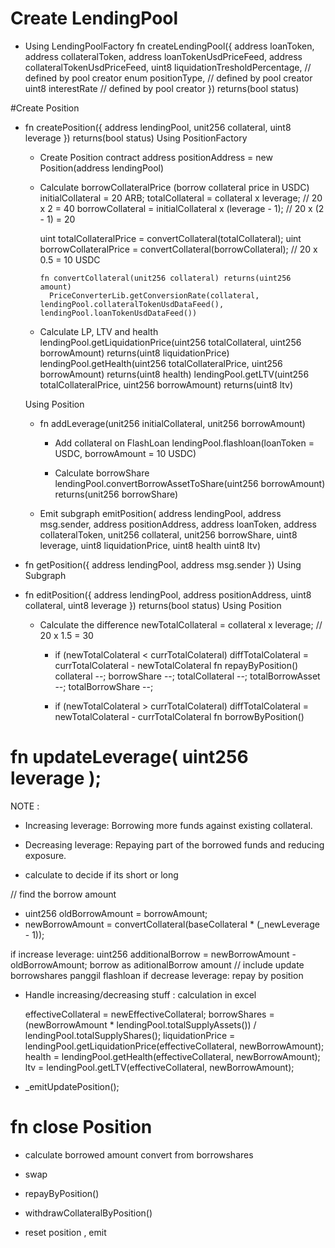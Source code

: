 # Create LendingPool

- Using LendingPoolFactory
  fn createLendingPool({
  address loanToken,
  address collateralToken,
  address loanTokenUsdPriceFeed,
  address collateralTokenUsdPriceFeed,
  uint8 liquidationTresholdPercentage, // defined by pool creator
  enum positionType, // defined by pool creator
  uint8 interestRate // defined by pool creator
  }) returns(bool status)

#Create Position

- fn createPosition({ address lendingPool, unit256 collateral, uint8 leverage }) returns(bool status)
  Using PositionFactory

  - Create Position contract
    address positionAddress = new Position(address lendingPool)

  - Calculate borrowCollateralPrice (borrow collateral price in USDC)
    initialCollateral = 20 ARB;
    totalCollateral = collateral x leverage; // 20 x 2 = 40
    borrowCollateral = initialCollateral x (leverage - 1); // 20 x (2 - 1) = 20

    uint totalCollateralPrice = convertCollateral(totalCollateral);
    uint borrowCollateralPrice = convertCollateral(borrowCollateral); // 20 x 0.5 = 10 USDC

    ```
    fn convertCollateral(unit256 collateral) returns(uint256 amount)
      PriceConverterLib.getConversionRate(collateral, lendingPool.collateralTokenUsdDataFeed(), lendingPool.loanTokenUsdDataFeed())
    ```

  - Calculate LP, LTV and health
    lendingPool.getLiquidationPrice(uint256 totalCollateral, uint256 borrowAmount) returns(uint8 liquidationPrice)
    lendingPool.getHealth(uint256 totalCollateralPrice, uint256 borrowAmount) returns(uint8 health)
    lendingPool.getLTV(uint256 totalCollateralPrice, uint256 borrowAmount) returns(uint8 ltv)

  Using Position

  - fn addLeverage(unit256 initialCollateral, unit256 borrowAmount)

    - Add collateral on FlashLoan
      lendingPool.flashloan(loanToken = USDC, borrowAmount = 10 USDC)

    - Calculate borrowShare
      lendingPool.convertBorrowAssetToShare(uint256 borrowAmount) returns(unit256 borrowShare)

  - Emit subgraph
    emitPosition(
    address lendingPool,
    address msg.sender,
    address positionAddress,
    address loanToken,
    address collateralToken,
    unit256 collateral,
    unit256 borrowShare,
    uint8 leverage,
    uint8 liquidationPrice,
    uint8 health
    uint8 ltv)

- fn getPosition({ address lendingPool, address msg.sender })
  Using Subgraph

- fn editPosition({ address lendingPool, address positionAddress, uint8 collateral, uint8 leverage }) returns(bool status)
  Using Position

  - Calculate the difference
    newTotalCollateral = collateral x leverage; // 20 x 1.5 = 30

    - if (newTotalColateral < currTotalColateral)
      diffTotalColateral = currTotalColateral - newTotalColateral
      fn repayByPosition()
      collateral --;
      borrowShare --;
      totalCollateral --;
      totalBorrowAsset --;
      totalBorrowShare --;

    - if (newTotalColateral > currTotalColateral)
      diffTotalColateral = newTotalColateral - currTotalColateral
      fn borrowByPosition()

# fn updateLeverage( uint256 leverage );
NOTE : 
- Increasing leverage: Borrowing more funds against existing collateral.
- Decreasing leverage: Repaying part of the borrowed funds and reducing exposure.

- calculate to decide if its short or long

// find the borrow amount
 - uint256 oldBorrowAmount = borrowAmount;
 - newBorrowAmount = convertCollateral(baseCollateral * (_newLeverage - 1));

  if increase leverage: 
      uint256 additionalBorrow = newBorrowAmount - oldBorrowAmount;
      borrow as aditionalBorrow amount // include update borrowshares
      panggil flashloan
  if decrease leverage:
      repay by position

- Handle increasing/decreasing stuff : calculation in excel

    effectiveCollateral = newEffectiveCollateral;
    borrowShares = (newBorrowAmount * lendingPool.totalSupplyAssets()) / lendingPool.totalSupplyShares();
    liquidationPrice = lendingPool.getLiquidationPrice(effectiveCollateral, newBorrowAmount);
    health = lendingPool.getHealth(effectiveCollateral, newBorrowAmount);
    ltv = lendingPool.getLTV(effectiveCollateral, newBorrowAmount);
-  _emitUpdatePosition();

# fn close Position
- calculate borrowed amount
  convert from borrowshares

- swap
- repayByPosition()

- withdrawCollateralByPosition()

- reset position , emit

